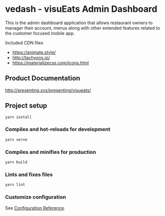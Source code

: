 # vedash - visuEats Admin Dashboard

This is the admin dashboard application that allows restaurant owners to manager their account, menus along with other extended features related to the customer focused mobile app.

Included CDN files
+ https://animate.style/
+ http://tachyons.io/
+ https://materializecss.com/icons.html

## Product Documentation
http://presenting.xyz/presenting/visueats/


## Project setup
```
yarn install
```

### Compiles and hot-reloads for development
```
yarn serve
```

### Compiles and minifies for production
```
yarn build
```

### Lints and fixes files
```
yarn lint
```

### Customize configuration
See [Configuration Reference](https://cli.vuejs.org/config/).

